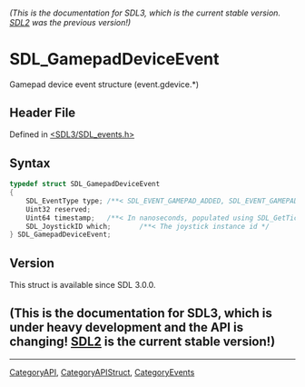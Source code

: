 ###### (This is the documentation for SDL3, which is the current stable version. [SDL2](https://wiki.libsdl.org/SDL2/) was the previous version!)
# SDL_GamepadDeviceEvent

Gamepad device event structure (event.gdevice.*)

## Header File

Defined in [<SDL3/SDL_events.h>](https://github.com/libsdl-org/SDL/blob/main/include/SDL3/SDL_events.h)

## Syntax

```c
typedef struct SDL_GamepadDeviceEvent
{
    SDL_EventType type; /**< SDL_EVENT_GAMEPAD_ADDED, SDL_EVENT_GAMEPAD_REMOVED, or SDL_EVENT_GAMEPAD_REMAPPED, SDL_EVENT_GAMEPAD_UPDATE_COMPLETE or SDL_EVENT_GAMEPAD_STEAM_HANDLE_UPDATED */
    Uint32 reserved;
    Uint64 timestamp;   /**< In nanoseconds, populated using SDL_GetTicksNS() */
    SDL_JoystickID which;       /**< The joystick instance id */
} SDL_GamepadDeviceEvent;
```

## Version

This struct is available since SDL 3.0.0.

## (This is the documentation for SDL3, which is under heavy development and the API is changing! [SDL2](https://wiki.libsdl.org/SDL2/) is the current stable version!)



----
[CategoryAPI](CategoryAPI), [CategoryAPIStruct](CategoryAPIStruct), [CategoryEvents](CategoryEvents)

